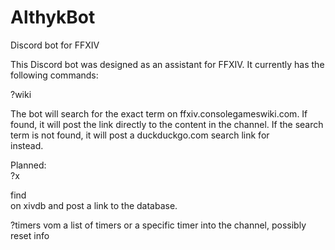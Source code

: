 # AlthykBot
Discord bot for FFXIV

This Discord bot was designed as an assistant for FFXIV. It currently has the following commands:

?wiki <search terms>
The bot will search for the exact term on ffxiv.consolegameswiki.com. If found, it will post the link directly to the
content in the channel. If the search term is not found, it will post a duckduckgo.com search link for <search terms> instead.

Planned:   
?x <search terms>
find <search terms> on xivdb and post a link to the database.

?timers <optional terms>
vom a list of timers or a specific timer into the channel, possibly reset info
